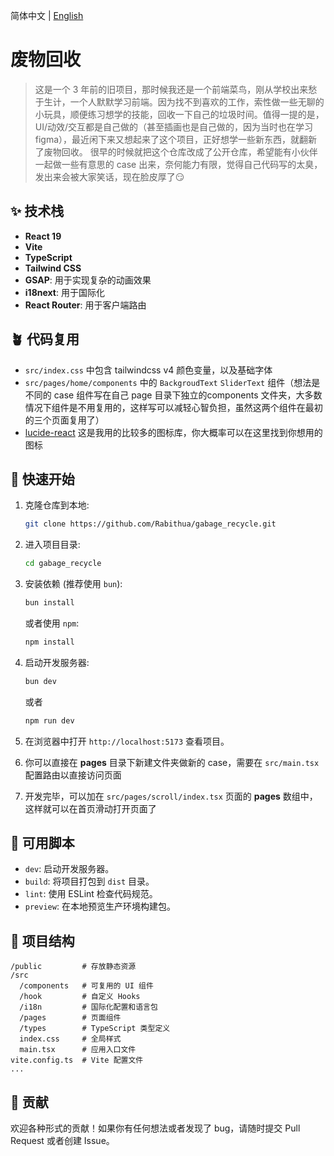 简体中文 | [English](./README.en.md)

# 废物回收

> 这是一个 3 年前的旧项目，那时候我还是一个前端菜鸟，刚从学校出来愁于生计，一个人默默学习前端。因为找不到喜欢的工作，索性做一些无聊的小玩具，顺便练习想学的技能，回收一下自己的垃圾时间。值得一提的是，UI/动效/交互都是自己做的（甚至插画也是自己做的，因为当时也在学习 figma），最近闲下来又想起来了这个项目，正好想学一些新东西，就翻新了废物回收。
> 很早的时候就把这个仓库改成了公开仓库，希望能有小伙伴一起做一些有意思的 case 出来，奈何能力有限，觉得自己代码写的太臭，发出来会被大家笑话，现在脸皮厚了😏

## ✨ 技术栈

- **React 19**
- **Vite**
- **TypeScript**
- **Tailwind CSS**
- **GSAP**: 用于实现复杂的动画效果
- **i18next**: 用于国际化
- **React Router**: 用于客户端路由

## 🪴 代码复用

- `src/index.css` 中包含 tailwindcss v4 颜色变量，以及基础字体
- `src/pages/home/components` 中的 `BackgroudText` `SliderText` 组件（想法是不同的 case 组件写在自己 page 目录下独立的components 文件夹，大多数情况下组件是不用复用的，这样写可以减轻心智负担，虽然这两个组件在最初的三个页面复用了）
- [lucide-react](https://lucide.dev/) 这是我用的比较多的图标库，你大概率可以在这里找到你想用的图标

## 🚀 快速开始

1.  克隆仓库到本地:

    ```bash
    git clone https://github.com/Rabithua/gabage_recycle.git
    ```

2.  进入项目目录:

    ```bash
    cd gabage_recycle
    ```

3.  安装依赖 (推荐使用 `bun`):

    ```bash
    bun install
    ```

    或者使用 `npm`:

    ```bash
    npm install
    ```

4.  启动开发服务器:

    ```bash
    bun dev
    ```

    或者

    ```bash
    npm run dev
    ```

5.  在浏览器中打开 `http://localhost:5173` 查看项目。

6.  你可以直接在 **pages** 目录下新建文件夹做新的 case，需要在 `src/main.tsx` 配置路由以直接访问页面

7.  开发完毕，可以加在 `src/pages/scroll/index.tsx` 页面的 **pages** 数组中，这样就可以在首页滑动打开页面了

## 📜 可用脚本

- `dev`: 启动开发服务器。
- `build`: 将项目打包到 `dist` 目录。
- `lint`: 使用 ESLint 检查代码规范。
- `preview`: 在本地预览生产环境构建包。

## 📁 项目结构

```
/public         # 存放静态资源
/src
  /components   # 可复用的 UI 组件
  /hook         # 自定义 Hooks
  /i18n         # 国际化配置和语言包
  /pages        # 页面组件
  /types        # TypeScript 类型定义
  index.css     # 全局样式
  main.tsx      # 应用入口文件
vite.config.ts  # Vite 配置文件
...
```

## 🤝 贡献

欢迎各种形式的贡献！如果你有任何想法或者发现了 bug，请随时提交 Pull Request 或者创建 Issue。
